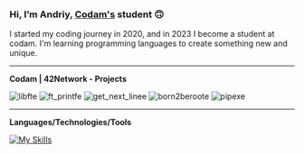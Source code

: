 ### Hi, I’m Andriy, [Codam's](https://www.codam.nl/) student :upside_down_face:

I started my coding journey in 2020, and in 2023 I become a student at codam. I'm learning programming languages to create something new and unique.

___

**Codam | 42Network - Projects**

![libfte](https://github.com/andriykup/andriykup/assets/82443864/c60ee7b7-d871-41d2-bdf1-4ba51c9ae0d0)
![ft_printfe](https://github.com/andriykup/andriykup/assets/82443864/d3952271-fe50-413d-80d4-d1f8dae03637)
![get_next_linee](https://github.com/andriykup/andriykup/assets/82443864/a83a071b-49d7-4176-a069-437a6782a740)
![born2beroote](https://github.com/andriykup/andriykup/assets/82443864/bdbcc6bf-fec4-4b23-ba58-d0723d090fe7)
![pipexe](https://github.com/andriykup/andriykup/assets/82443864/fbb17747-4279-447f-82c9-8a208ef0f1a1)

___
**Languages/Technologies/Tools**

[![My Skills](https://skillicons.dev/icons?i=linux,bash,git,vim,vscode,c)](https://skillicons.dev)
